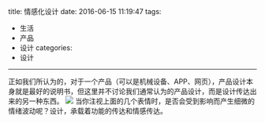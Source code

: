 title: 情感化设计
date: 2016-06-15 11:19:47
tags:
- 生活
- 产品
- 设计
categories:
- 设计
---

正如我们所认为的，对于一个产品（可以是机械设备、APP、网页），产品设计本身就是最好的说明书，但这里并不讨论我们通常认为的产品设计，而是设计传达出来的另一种东西。
![](/images/2016/emotionalized-design.jpg)
当你注视上面的几个表情时，是否会受到影响而产生细微的情绪波动呢？设计，承载着功能的传达和情感传达。
